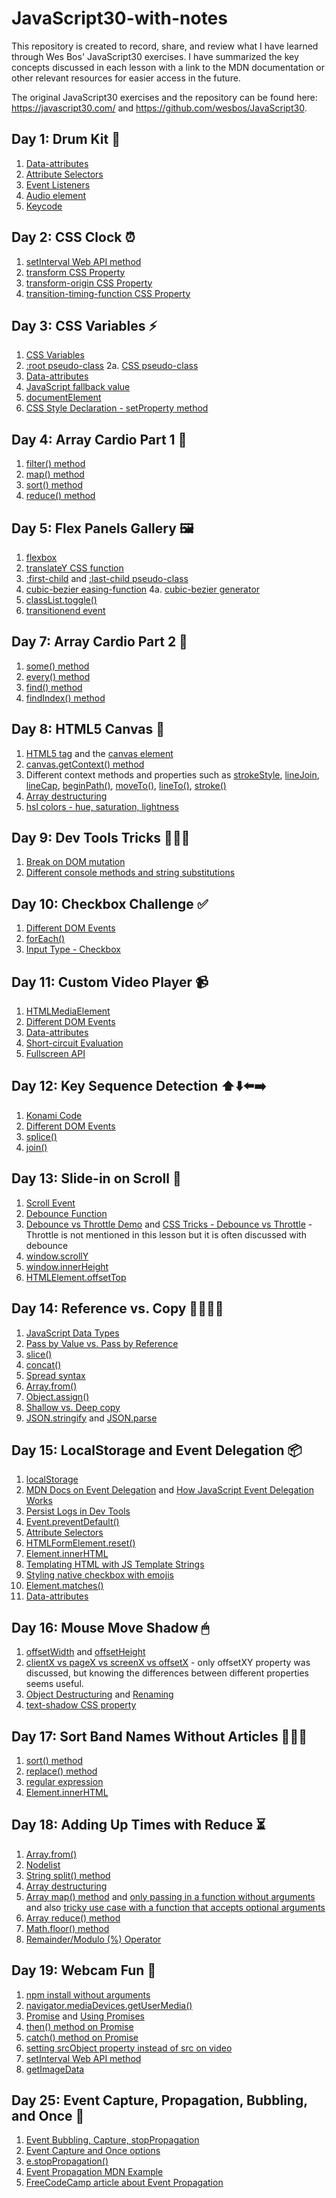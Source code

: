 # JavaScript30-with-notes

This repository is created to record, share, and review what I have learned through Wes Bos' JavaScript30 exercises. I have summarized the key concepts discussed in each lesson with a link to the MDN documentation or other relevant resources for easier access in the future.

The original JavaScript30 exercises and the repository can be found here: https://javascript30.com/ and https://github.com/wesbos/JavaScript30.

## Day 1: Drum Kit 🥁

1. [Data-attributes](https://developer.mozilla.org/en-US/docs/Learn/HTML/Howto/Use_data_attributes)
2. [Attribute Selectors](https://developer.mozilla.org/en-US/docs/Learn/CSS/Building_blocks/Selectors/Attribute_selectors)
3. [Event Listeners](https://developer.mozilla.org/en-US/docs/Web/API/EventListener)
4. [Audio element](https://developer.mozilla.org/en-US/docs/Web/HTML/Element/audio)
5. [Keycode](https://keycode.info/)

## Day 2: CSS Clock ⏰

1. [setInterval Web API method](https://developer.mozilla.org/en-US/docs/Web/API/WindowOrWorkerGlobalScope/setInterval)
2. [transform CSS Property](https://developer.mozilla.org/en-US/docs/Web/CSS/transform)
3. [transform-origin CSS Property](https://developer.mozilla.org/en-US/docs/Web/CSS/transform-origin)
4. [transition-timing-function CSS Property](https://developer.mozilla.org/en-US/docs/Web/CSS/transition-timing-function)

## Day 3: CSS Variables ⚡️

1. [CSS Variables](https://developer.mozilla.org/en-US/docs/Web/CSS/Using_CSS_custom_properties)
2. [:root pseudo-class](https://developer.mozilla.org/en-US/docs/Web/CSS/:root)
   2a. [CSS pseudo-class](https://developer.mozilla.org/en-US/docs/Web/CSS/Pseudo-classes)
3. [Data-attributes](https://developer.mozilla.org/en-US/docs/Learn/HTML/Howto/Use_data_attributes)
4. [JavaScript fallback value](https://www.google.com/search?client=firefox-b-1-d&q=javascript+fallback+value)
5. [documentElement](https://developer.mozilla.org/en-US/docs/Web/API/Document/documentElement)
6. [CSS Style Declaration - setProperty method](https://developer.mozilla.org/en-US/docs/Web/API/CSSStyleDeclaration/setProperty)

## Day 4: Array Cardio Part 1 💪

1. [filter() method](https://developer.mozilla.org/en-US/docs/Web/JavaScript/Reference/Global_Objects/Array/filter)
2. [map() method](https://developer.mozilla.org/en-US/docs/Web/JavaScript/Reference/Global_Objects/Array/map)
3. [sort() method](https://developer.mozilla.org/en-US/docs/Web/JavaScript/Reference/Global_Objects/Array/sort)
4. [reduce() method](https://developer.mozilla.org/en-US/docs/Web/JavaScript/Reference/Global_Objects/Array/Reduce)

## Day 5: Flex Panels Gallery 🖼

1. [flexbox](https://css-tricks.com/snippets/css/a-guide-to-flexbox/)
2. [translateY CSS function](<https://developer.mozilla.org/en-US/docs/Web/CSS/transform-function/translateY()>)
3. [:first-child](https://developer.mozilla.org/en-US/docs/Web/CSS/:first-child) and [:last-child pseudo-class](https://developer.mozilla.org/en-US/docs/Web/CSS/:last-child)
4. [cubic-bezier easing-function](https://developer.mozilla.org/en-US/docs/Web/CSS/easing-function)
   4a. [cubic-bezier generator](https://cubic-bezier.com/#.42,.19,.84,.19)
5. [classList.toggle()](https://developer.mozilla.org/en-US/docs/Web/API/Element/classList)
6. [transitionend event](https://developer.mozilla.org/en-US/docs/Web/API/HTMLElement/transitionend_event)

## Day 7: Array Cardio Part 2 💪

1. [some() method](https://developer.mozilla.org/en-US/docs/Web/JavaScript/Reference/Global_Objects/Array/some)
2. [every() method](https://developer.mozilla.org/en-US/docs/Web/JavaScript/Reference/Global_Objects/Array/every)
3. [find() method](https://developer.mozilla.org/en-US/docs/Web/JavaScript/Reference/Global_Objects/Array/find)
4. [findIndex() method](https://developer.mozilla.org/en-US/docs/Web/JavaScript/Reference/Global_Objects/Array/findIndex)

## Day 8: HTML5 Canvas 🎨

1. [HTML5 <canvas> tag](https://www.w3docs.com/learn-html/html-canvas-tag.html) and the [canvas element](https://developer.mozilla.org/en-US/docs/Web/API/HTMLCanvasElement)
2. [canvas.getContext() method](https://developer.mozilla.org/en-US/docs/Web/API/HTMLCanvasElement/getContext)
3. Different context methods and properties such as [strokeStyle](https://developer.mozilla.org/en-US/docs/Web/API/CanvasRenderingContext2D/strokeStyle), [lineJoin](https://developer.mozilla.org/en-US/docs/Web/API/CanvasRenderingContext2D/lineJoin), [lineCap](https://developer.mozilla.org/en-US/docs/Web/API/CanvasRenderingContext2D/lineCap), [beginPath()](https://developer.mozilla.org/en-US/docs/Web/API/CanvasRenderingContext2D/beginPath), [moveTo()](https://developer.mozilla.org/en-US/docs/Web/API/CanvasRenderingContext2D/moveTo), [lineTo()](https://developer.mozilla.org/en-US/docs/Web/API/CanvasRenderingContext2D/lineTo), [stroke()](https://developer.mozilla.org/en-US/docs/Web/API/CanvasRenderingContext2D/stroke)
4. [Array destructuring](https://developer.mozilla.org/en-US/docs/Web/JavaScript/Reference/Operators/Destructuring_assignment)
5. [hsl colors - hue, saturation, lightness](https://mothereffinghsl.com/)

## Day 9: Dev Tools Tricks 🧙🏻‍♀️

1. [Break on DOM mutation](https://developer.mozilla.org/en-US/docs/Tools/Debugger/Break_on_DOM_mutation)
2. [Different console methods and string substitutions](https://developer.mozilla.org/en-US/docs/Web/API/console)

## Day 10: Checkbox Challenge ✅

1. [Different DOM Events](https://developer.mozilla.org/en-US/docs/Web/Events)
2. [forEach()](https://developer.mozilla.org/en-US/docs/Web/JavaScript/Reference/Global_Objects/Array/forEach)
3. [Input Type - Checkbox](https://developer.mozilla.org/en-US/docs/Web/HTML/Element/input/checkbox)

## Day 11: Custom Video Player 📹 

1. [HTMLMediaElement](https://developer.mozilla.org/en-US/docs/Web/API/HTMLMediaElement)
2. [Different DOM Events](https://developer.mozilla.org/en-US/docs/Web/Events)
3. [Data-attributes](https://developer.mozilla.org/en-US/docs/Learn/HTML/Howto/Use_data_attributes)
4. [Short-circuit Evaluation](https://developer.mozilla.org/en-US/docs/Web/JavaScript/Reference/Operators/Logical_AND#short-circuit_evaluation)
5. [Fullscreen API](https://developer.mozilla.org/en-US/docs/Web/API/Fullscreen_API)


## Day 12: Key Sequence Detection ⬆️⬇️⬅️➡️

1. [Konami Code](https://en.wikipedia.org/wiki/Konami_Code)
2. [Different DOM Events](https://developer.mozilla.org/en-US/docs/Web/Events)
3. [splice()](https://developer.mozilla.org/en-US/docs/Web/JavaScript/Reference/Global_Objects/Array/splice)
4. [join()](https://developer.mozilla.org/en-US/docs/Web/JavaScript/Reference/Global_Objects/Array/join)

## Day 13: Slide-in on Scroll 👀

1. [Scroll Event](https://developer.mozilla.org/en-US/docs/Web/API/Document/scroll_event)
2. [Debounce Function](https://davidwalsh.name/javascript-debounce-function)
3. [Debounce vs Throttle Demo](http://demo.nimius.net/debounce_throttle/) and [CSS Tricks - Debounce vs Throttle](https://css-tricks.com/debouncing-throttling-explained-examples/) - Throttle is not mentioned in this lesson but it is often discussed with debounce
4. [window.scrollY](https://developer.mozilla.org/en-US/docs/Web/API/Window/scrollY)
5. [window.innerHeight](https://developer.mozilla.org/en-US/docs/Web/API/Window/innerHeight)
6. [HTMLElement.offsetTop](https://developer.mozilla.org/en-US/docs/Web/API/HTMLElement/offsetTop)

## Day 14: Reference vs. Copy 👩🏻👩🏻

1. [JavaScript Data Types](https://developer.mozilla.org/en-US/docs/Web/JavaScript/Data_structures)
2. [Pass by Value vs. Pass by Reference](https://www.geeksforgeeks.org/reference-and-copy-variables-in-javascript/)
3. [slice()](https://developer.mozilla.org/en-US/docs/Web/JavaScript/Reference/Global_Objects/Array/slice)
4. [concat()](https://developer.mozilla.org/en-US/docs/Web/JavaScript/Reference/Global_Objects/Array/concat)
5. [Spread syntax](https://developer.mozilla.org/en-US/docs/Web/JavaScript/Reference/Operators/Spread_syntax)
6. [Array.from()](https://developer.mozilla.org/en-US/docs/Web/JavaScript/Reference/Global_Objects/Array/from)
7. [Object.assign()](https://developer.mozilla.org/en-US/docs/Web/JavaScript/Reference/Global_Objects/Object/assign)
8. [Shallow vs. Deep copy](https://www.freecodecamp.org/news/copying-stuff-in-javascript-how-to-differentiate-between-deep-and-shallow-copies-b6d8c1ef09cd/)
9. [JSON.stringify](https://developer.mozilla.org/en-US/docs/Web/JavaScript/Reference/Global_Objects/JSON/stringify) and [JSON.parse](https://developer.mozilla.org/en-US/docs/Web/JavaScript/Reference/Global_Objects/JSON/parse)

## Day 15: LocalStorage and Event Delegation 📦

1. [localStorage](https://developer.mozilla.org/en-US/docs/Web/API/Window/localStorage)
2. [MDN Docs on Event Delegation](https://developer.mozilla.org/en-US/docs/Learn/JavaScript/Building_blocks/Events) and [How JavaScript Event Delegation Works](https://davidwalsh.name/event-delegate)
3. [Persist Logs in Dev Tools](https://developer.mozilla.org/en-US/docs/Tools/Web_Console/Console_messages)
4. [Event.preventDefault()](https://developer.mozilla.org/en-US/docs/Web/API/Event/preventDefault)
5. [Attribute Selectors](https://developer.mozilla.org/en-US/docs/Learn/CSS/Building_blocks/Selectors/Attribute_selectors)
6. [HTMLFormElement.reset()](https://developer.mozilla.org/en-US/docs/Web/API/HTMLFormElement/reset)
7. [Element.innerHTML](https://developer.mozilla.org/en-US/docs/Web/API/Element/innerHTML)
8. [Templating HTML with JS Template Strings](https://wesbos.com/template-strings-html)
9. [Styling native checkbox with emojis](https://css-tricks.com/emoji-toggles/)
10. [Element.matches()](https://developer.mozilla.org/en-US/docs/Web/API/Element/matches)
11. [Data-attributes](https://developer.mozilla.org/en-US/docs/Learn/HTML/Howto/Use_data_attributes)

## Day 16: Mouse Move Shadow 🖱

1. [offsetWidth](https://developer.mozilla.org/en-US/docs/Web/API/HTMLElement/offsetWidth) and [offsetHeight](https://developer.mozilla.org/en-US/docs/Web/API/HTMLElement/offsetHeight)
2. [clientX vs pageX vs screenX vs offsetX](https://www.youtube.com/watch?v=dxADq_DlS-w) - only offsetXY property was discussed, but knowing the differences between different properties seems useful.
3. [Object Destructuring](https://wesbos.com/destructuring-objects) and [Renaming](https://wesbos.com/destructuring-renaming)
4. [text-shadow CSS property](https://developer.mozilla.org/en-US/docs/Web/CSS/text-shadow)

## Day 17: Sort Band Names Without Articles 👩🏻‍🎤

1. [sort() method](https://developer.mozilla.org/en-US/docs/Web/JavaScript/Reference/Global_Objects/Array/sort)
2. [replace() method](https://developer.mozilla.org/en-US/docs/Web/JavaScript/Reference/Global_Objects/String/replace)
3. [regular expression](https://developer.mozilla.org/en-US/docs/Web/JavaScript/Guide/Regular_Expressions)
4. [Element.innerHTML](https://developer.mozilla.org/en-US/docs/Web/API/Element/innerHTML)

## Day 18: Adding Up Times with Reduce ⏳

1. [Array.from()](https://developer.mozilla.org/en-US/docs/Web/JavaScript/Reference/Global_Objects/Array/from)
2. [Nodelist](https://developer.mozilla.org/en-US/docs/Web/API/NodeList)
3. [String split() method](https://developer.mozilla.org/en-US/docs/Web/JavaScript/Reference/Global_Objects/String/split)
4. [Array destructuring](https://developer.mozilla.org/en-US/docs/Web/JavaScript/Reference/Operators/Destructuring_assignment)
5. [Array map() method](https://developer.mozilla.org/en-US/docs/Web/JavaScript/Reference/Global_Objects/Array/map) and [only passing in a function without arguments](https://stackoverflow.com/questions/49104825/why-dont-i-pass-any-parameters-to-a-function-within-map) and also [tricky use case with a function that accepts optional arguments](https://developer.mozilla.org/en-US/docs/Web/JavaScript/Reference/Global_Objects/Array/map#tricky_use_case)
6. [Array reduce() method](https://developer.mozilla.org/en-US/docs/Web/JavaScript/Reference/Global_Objects/Array/Reduce)
7. [Math.floor() method](https://developer.mozilla.org/en-US/docs/Web/JavaScript/Reference/Global_Objects/Math/floor)
8. [Remainder/Modulo (%) Operator](https://developer.mozilla.org/en-US/docs/Web/JavaScript/Reference/Operators/Remainder)

## Day 19: Webcam Fun 📸
<!-- npm install, MediaDevices.getUserMedia, Promise, .then(), .catch(), video.srcObject, setInterval(), .getImageData() -->
1. [npm install without arguments](https://docs.npmjs.com/cli/v6/commands/npm-install)
2. [navigator.mediaDevices.getUserMedia()](https://developer.mozilla.org/en-US/docs/Web/API/MediaDevices/getUserMedia)
3. [Promise](https://developer.mozilla.org/en-US/docs/Web/JavaScript/Reference/Global_Objects/Promise) and [Using Promises](https://developer.mozilla.org/en-US/docs/Web/JavaScript/Guide/Using_promises)
4. [then() method on Promise](https://developer.mozilla.org/en-US/docs/Web/JavaScript/Reference/Global_Objects/Promise/then)
5. [catch() method on Promise](https://developer.mozilla.org/en-US/docs/Web/JavaScript/Reference/Global_Objects/Promise/catch)
6. [setting srcObject property instead of src on video](https://stackoverflow.com/questions/53626318/chrome-update-failed-to-execute-createobjecturl-on-url/53734174)
7. [setInterval Web API method](https://developer.mozilla.org/en-US/docs/Web/API/WindowOrWorkerGlobalScope/setInterval)
8. [getImageData](https://developer.mozilla.org/en-US/docs/Web/API/CanvasRenderingContext2D/getImageData)

## Day 25: Event Capture, Propagation, Bubbling, and Once 🔲

1. [Event Bubbling, Capture, stopPropagation](https://developer.mozilla.org/en-US/docs/Learn/JavaScript/Building_blocks/Events#event_bubbling_and_capture)
2. [Event Capture and Once options](https://developer.mozilla.org/en-US/docs/Web/API/EventTarget/addEventListener)
3. [e.stopPropagation()](https://developer.mozilla.org/en-US/docs/Web/API/Event/stopPropagation)
4. [Event Propagation MDN Example](https://developer.mozilla.org/en-US/docs/Web/API/Document_Object_Model/Examples#example_5_event_propagation)
5. [FreeCodeCamp article about Event Propagation](https://www.freecodecamp.org/news/a-simplified-explanation-of-event-propagation-in-javascript-f9de7961a06e/)
